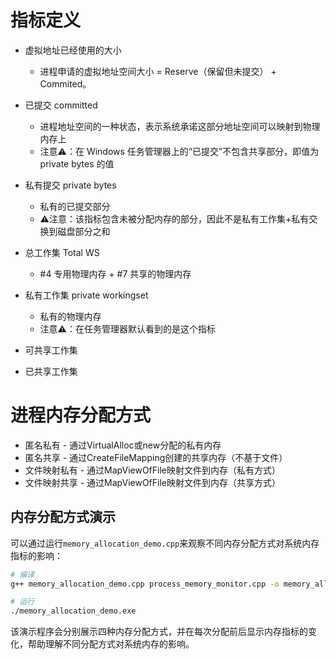 # 指标定义
- 虚拟地址已经使用的大小
  - 进程申请的虚拟地址空间大小 = Reserve（保留但未提交） + Commited。
- 已提交 committed
  - 进程地址空间的一种状态，表示系统承诺这部分地址空间可以映射到物理内存上
  - 注意⚠️：在 Windows 任务管理器上的“已提交”不包含共享部分，即值为 private bytes 的值
- 私有提交 private bytes
  - 私有的已提交部分
  - ⚠️注意：该指标包含未被分配内存的部分，因此不是私有工作集+私有交换到磁盘部分之和

- 总工作集 Total WS
  - #4 专用物理内存 +  #7 共享的物理内存

- 私有工作集 private workingset
  - 私有的物理内存
  - 注意⚠️：在任务管理器默认看到的是这个指标
- 可共享工作集
- 已共享工作集

# 进程内存分配方式
- 匿名私有 - 通过VirtualAlloc或new分配的私有内存
- 匿名共享 - 通过CreateFileMapping创建的共享内存（不基于文件）
- 文件映射私有 - 通过MapViewOfFile映射文件到内存（私有方式）
- 文件映射共享 - 通过MapViewOfFile映射文件到内存（共享方式）

## 内存分配方式演示

可以通过运行`memory_allocation_demo.cpp`来观察不同内存分配方式对系统内存指标的影响：

```bash
# 编译
g++ memory_allocation_demo.cpp process_memory_monitor.cpp -o memory_allocation_demo.exe

# 运行
./memory_allocation_demo.exe
```

该演示程序会分别展示四种内存分配方式，并在每次分配前后显示内存指标的变化，帮助理解不同分配方式对系统内存的影响。